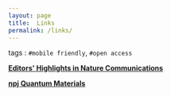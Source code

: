 ```yaml
---
layout: page
title:  Links  
permalink: /links/
---
```




tags : `#mobile friendly`, `#open access`
 

__[Editors' Highlights in  Nature Communications](https://www.nature.com/collections/rcdhyvxytb)__

__[npj Quantum Materials](https://www.nature.com/npjquantmats/articles)__

